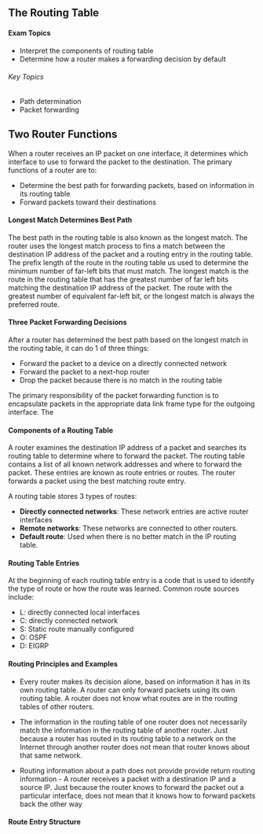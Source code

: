 ## The Routing Table

#### Exam Topics
- Interpret the components of routing table
- Determine how a router makes a forwarding decision by default 

###### Key Topics
- Path determination
- Packet forwarding 

## Two Router Functions

When a router receives an IP packet on one interface, it determines which interface to use to forward the packet to the destination. The primary functions of a router are to:
- Determine the best path for forwarding packets, based on information in its routing table 
- Forward packets toward their destinations

#### Longest Match Determines Best Path

The best path in the routing table is also known as the longest match. The router uses the longest match process to fins a match between the destination IP address of the packet and a routing entry in the routing table. The prefix length of the route in the routing table us used to determine the minimum number of far-left bits that must match. The longest match is the route in the routing table that has the greatest number of far left bits matching the destination IP address of the packet. The route with the greatest number of equivalent far-left bit, or the longest match is always the preferred route.

#### Three Packet Forwarding Decisions

After a router has determined the best path based on the longest match in the routing table, it can do 1 of three things:
* Forward the packet to a device on a directly connected network
* Forward the packet to a next-hop router
* Drop the packet because there is no match in the routing table

The primary responsibility of the packet forwarding function is to encapsulate packets in the appropriate data link frame type for the outgoing interface. The

#### Components of a Routing Table

A router examines the destination IP address of a packet and searches its routing table to determine where to forward the packet. The routing table contains a list of all known network addresses and where to forward the packet. These entries are known as route entries or routes. The router forwards a packet using the best matching route entry. 

A routing table stores 3 types of routes:
* **Directly connected networks**: These network entries are active router interfaces
* **Remote networks**: These networks are connected to other routers.
* **Default route**: Used when there is no better match in the IP routing table. 

#### Routing Table Entries

At the beginning of each routing table entry is a code that is used to identify the type of route or how the route was learned. Common route sources include:
- L: directly connected local interfaces
- C: directly connected network 
- S: Static route manually configured 
- O: OSPF 
- D: EIGRP 

#### Routing Principles and Examples

* Every router makes its decision alone, based on information it has in its own routing table. A router can only forward packets using its own routing table. A router does not know what routes are in the routing tables of other routers.

* The information in the routing table of one router does not necessarily match the information in the routing table of another router. Just because a router has routed in its routing table to a network on the Internet through another router does not mean that router knows about that same network. 

* Routing information about a path does not provide provide return routing information - A router receives a packet with a destination IP and a source IP. Just because the router knows to forward the packet out a particular interface, does not mean that it knows how to forward packets back the other way 

#### Route Entry Structure


